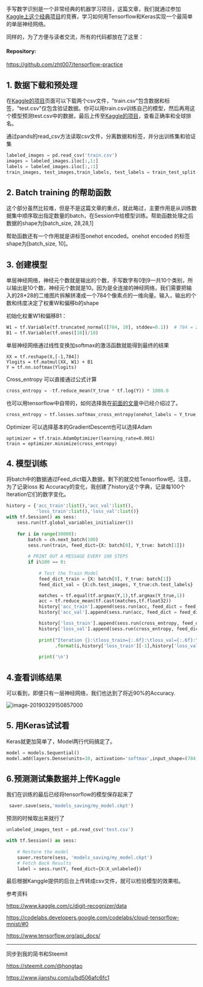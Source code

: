 手写数字识别是一个非常经典的机器学习项目，这篇文章，我们就通过参加[Kaggle上这个经典项目](https://www.kaggle.com/c/digit-recognizer)的竞赛，学习如何用Tensorflow和Keras实现一个最简单的单层神经网络。

同样的，为了方便与读者交流，所有的代码都放在了这里：

#### Repository:

<https://github.com/zht007/tensorflow-practice>



## 1. 数据下载和预处理

在[Kaggle的项目](https://www.kaggle.com/c/digit-recognizer/data)页面可以下载两个csv文件，"train.csv"包含数据和标签，"test.csv"仅包含验证数据。你可以用train.csv训练自己的模型，然后再用这个模型预测test.csv中的数据，最后上传至[Kaggle的项目](https://www.kaggle.com/c/digit-recognizer/data)，查看正确率和全球排名。

通过pands的read_csv方法读取csv文件，分离数据和标签，并分出训练集和验证集

```python
labeled_images = pd.read_csv('train.csv')
images = labeled_images.iloc[:,1:]
labels = labeled_images.iloc[:,:1]
train_images, test_images,train_labels, test_labels = train_test_split(images, labels, test_size=0.01)
```

## 2. Batch training 的帮助函数

这个部分虽然比较难，但是不是这篇文章的重点，就此略过，主要作用是从训练数据集中顺序取出指定数量的batch，在Session中给模型训练。帮助函数处理之后数据的shape为[batch_size, 28,28,1]

帮助函数还有一个作用就是讲标签onehot encoded。onehot encoded 的标签shape为[batch_size, 10]。

## 3. 创建模型

单层神经网络，神经元个数就是输出的个数，手写数字有0到9一共10个类别，所以输出是10个数，神经元个数就是10。因为是全连接的神经网络，我们需要把输入的28*28的二维图片拆解拼凑成一个784个像素点的一维向量。输入，输出的个数和纬度决定了权重W和偏移b的shape

初始化权重W1和偏移B1：

```python
W1 = tf.Variable(tf.truncated_normal([784, 10], stddev=0.1))  # 784 = 28 * 28
B1 = tf.Variable(tf.ones([10])/10)
```



单层神经网络通过线性变换加softmax的激活函数就能得到最终的结果

```
XX = tf.reshape(X,[-1,784])
Ylogits = tf.matmul(XX, W1) + B1
Y = tf.nn.softmax(Ylogits)
```

Cross_entropy 可以直接通过公式计算

```python
cross_entropy = -tf.reduce_mean(Y_true * tf.log(Y)) * 1000.0 
```

也可以用tensorflow中自带的，如何选择我在[前面的文章](https://steemit.com/cn-stem/@hongtao/tensorflow-crossentropy-how-to-choose-crossentropy-loss-in-tensorflow-for-classification)中已经介绍过了。

```python
cross_entropy = tf.losses.softmax_cross_entropy(onehot_labels = Y_true, logits = Ylogits)
```

Optimizer 可以选择基本的GradientDescent也可以选择Adam

```
optimizer = tf.train.AdamOptimizer(learning_rate=0.001)
train = optimizer.minimize(cross_entropy)
```

## 4. 模型训练

将batch中的数据通过Feed_dict载入数据，剩下的就交给Tensorflow吧，注意，为了记录loss 和 Accuracy的变化，我创建了history这个字典，记录每100个Iteration它们的数字变化。

```python
history = {'acc_train':list(),'acc_val':list(),
           'loss_train':list(),'loss_val':list()}
with tf.Session() as sess:
    sess.run(tf.global_variables_initializer())
    
    for i in range(30000):
        batch = ch.next_batch(100)
        sess.run(train, feed_dict={X: batch[0], Y_true: batch[1]})
        
        # PRINT OUT A MESSAGE EVERY 100 STEPS
        if i%100 == 0:
            
            # Test the Train Model
            feed_dict_train = {X: batch[0], Y_true: batch[1]}
            feed_dict_val = {X:ch.test_images, Y_true:ch.test_labels}

            matches = tf.equal(tf.argmax(Y,1),tf.argmax(Y_true,1))
            acc = tf.reduce_mean(tf.cast(matches,tf.float32))
            history['acc_train'].append(sess.run(acc, feed_dict = feed_dict_train))
            history['acc_val'].append(sess.run(acc, feed_dict = feed_dict_val))

            history['loss_train'].append(sess.run(cross_entropy, feed_dict = feed_dict_train))
            history['loss_val'].append(sess.run(cross_entropy, feed_dict = feed_dict_val))
            
            print("Iteration {}:\tloss_train={:.6f}:\tloss_val={:.6f}:\tacc_train={:.6f}:\tacc_val={:.6f}"
                  .format(i,history['loss_train'][-1],history['loss_val'][-1],history['acc_train'][-1],history['acc_val'][-1]))
            
            print('\n')
```

## 4.查看训练结果

可以看到，即便只有一层神经网络，我们也达到了将近90%的Accuracy.

![image-20190329150857000](https://ws1.sinaimg.cn/large/006tKfTcgy1g1k2gbg2irj30mc0j6q5p.jpg)

## 5. 用Keras试试看

Keras就更加简单了，Model两行代码搞定了。

```python
model = models.Sequential()
model.add(layers.Dense(units=10, activation='softmax',input_shape=(784,)))
```

## 6.预测测试集数据并上传Kaggle

我们在训练的最后已经将tensorflow的模型保存起来了

```python
 saver.save(sess,'models_saving/my_model.ckpt')
```

预测的时候取出来就行了

```python
unlabeled_images_test = pd.read_csv('test.csv')

with tf.Session() as sess:
    
    # Restore the model
    saver.restore(sess, 'models_saving/my_model.ckpt')
    # Fetch Back Results
    label = sess.run(Y, feed_dict={X:X_unlabeled})
```



最后根据Kanggle提供的后台上传转成csv文件，就可以检验模型的效果啦。





参考资料

<https://www.kaggle.com/c/digit-recognizer/data>

<https://codelabs.developers.google.com/codelabs/cloud-tensorflow-mnist/#0>

<https://www.tensorflow.org/api_docs/>

----

同步到我的简书和Steemit

<https://steemit.com/@hongtao>

<https://www.jianshu.com/u/bd506afc6fc1>

